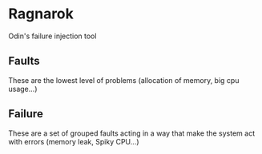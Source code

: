# Ragnarok

Odin's failure injection tool

## Faults

These are the lowest level of problems (allocation of memory, big cpu usage...)

## Failure

These are a set of grouped faults acting in a way that make the system act with errors (memory leak, Spiky CPU...)
